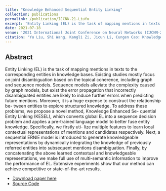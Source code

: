 ```yaml
---
title: "Knowledge Enhanced Sequential Entity Linking"
collection: publications
permalink: /publication/IJCNN-21-LiuYu
excerpt: 'Entity Linking (EL) is the task of mapping mentions in texts to the corresponding entities in knowledge bases. Existing studies mostly focus on joint disambiguation based on the topical coherence, including graph and sequence models. Sequence models alleviate the complexity caused by graph models, but exist the error propagation that incorrectly disambiguated entities are likely to induce further errors when predicting future mentions. Moreover, it is a huge expense to construct the relationship be- tween entities to explore structured knowledge. To address these problems, we propose a novel method, Knowledge Enhanced Se- quential Entity Linking (KESEL), which converts global EL into a sequence decision problem and applies a pre-trained language model to better fuse entity knowledge. Specifically, we firstly uti- lize multiple features to learn local contextual representations of mentions and candidates respectively. Next, a sequential ERNIE model is introduced to generate knowledgeable representations by dynamically integrating the knowledge of previously referred entities into subsequent mentions disambiguation. Finally, by concatenating the above learned contextual and knowledgeable representations, we make full use of multi-semantic information to improve the performance of EL. Extensive experiments show that our method can achieve competitive or state-of-the-art results.'
date: 2021-07-18
venue: '2021 International Joint Conference on Neural Networks (IJCNN-21)'
citation: 'Yu Liu, Shi Wang, Kangli Zi, Jicun Li, Cungen Cao: Knowledge Enhanced Sequential Entity Linking. IJCNN 2021: 1-8'
---
```

Abstract
--
Entity Linking (EL) is the task of mapping mentions in texts to the corresponding entities in knowledge bases. Existing studies mostly focus on joint disambiguation based on the topical coherence, including graph and sequence models. Sequence models alleviate the complexity caused by graph models, but exist the error propagation that incorrectly disambiguated entities are likely to induce further errors when predicting future mentions. Moreover, it is a huge expense to construct the relationship be- tween entities to explore structured knowledge. To address these problems, we propose a novel method, Knowledge Enhanced Se- quential Entity Linking (KESEL), which converts global EL into a sequence decision problem and applies a pre-trained language model to better fuse entity knowledge. Specifically, we firstly uti- lize multiple features to learn local contextual representations of mentions and candidates respectively. Next, a sequential ERNIE model is introduced to generate knowledgeable representations by dynamically integrating the knowledge of previously referred entities into subsequent mentions disambiguation. Finally, by concatenating the above learned contextual and knowledgeable representations, we make full use of multi-semantic information to improve the performance of EL. Extensive experiments show that our method can achieve competitive or state-of-the-art results.

- [Download paper here](../files/ijcnn21-Knowledge_Enhanced_Sequential_Entity_Linking.pdf)
- [Source Code](https://github.com/ICTKC/KESEL)
